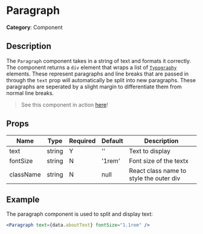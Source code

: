 # Paragraph

**Category**: Component

## Description

The `Paragraph` component takes in a string of text and formats it correctly. The component returns a `div` element that wraps a list of [`Typography`](https://material-ui.com/components/typography/) elements. These represent paragraphs and line breaks that are passed in through the `text` prop will automatically be split into new paragraphs. These paragraphs are seperated by a slight margin to differentiate them from normal line breaks.

> See this component in action [here](https://tams.club/about)!

## Props

| Name      | Type   | Required | Default | Description                             |
| --------- | ------ | -------- | ------- | --------------------------------------- |
| text      | string | Y        | ''      | Text to display                         |
| fontSize  | string | N        | '1rem'  | Font size of the textx                  |
| className | string | N        | null    | React class name to style the outer div |

## Example

The paragraph component is used to split and display text:

```jsx title="client/src/components/about/about.js"
<Paragraph text={data.aboutText} fontSize="1.1rem" />
```
